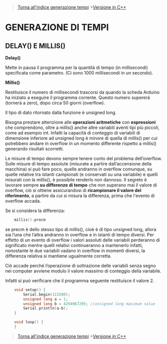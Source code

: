 >[Torna all'indice generazione tempi](indexgenerazionetempi.md)     >[Versione in C++](timefunc.md)

# **GENERAZIONE DI TEMPI**

## **DELAY() E MILLIS()**

**Delay()**

Mette in pausa il programma per la quantità di tempo (in millisecondi) specificata come parametro. (Ci sono 1000 millisecondi in un secondo).

**Millis()**

Restituisce il numero di millisecondi trascorsi da quando la scheda Arduino ha iniziato a eseguire il programma corrente. Questo numero supererà (tornerà a zero), dopo circa 50 giorni (overflow).

Il tipo di dato ritornato dalla funzione è unsigned long.

Bisogna prestare attenzione alle **operazioni aritmetiche** con **espressioni** che comprendono, oltre a millis() anche altre variabili aventi tipi più piccoli, come ad esempio int. Infatti la capacità di conteggio di variabili di dimensione inferiore ad unsigned long è minore di quella di millis() per cui potrebbero andare in overflow in un momento differente rispetto a millis() generando risultati scorretti.

Le misure di tempo devono sempre tenere conto del problema dell’overflow.  Sulle misure di tempo assolute (misurate a partire dall’accensione della macchina) si può fare poco, quelle andranno in overflow comunque, su quelle relative tra istanti campionati (e conservati su una variabile) e quelli misurati con la millis(), è possibile renderlo non dannoso. Il segreto è lavorare sempre **su differenze di tempo** che non superano mai il valore di overflow, ciò si ottiene assicurandosi di **ricampionare il valore del riferimento**, a partire da cui si misura la differenza, prima che l'evento di overflow accada. 

Se si considera la differenza:
```C++
	millis()-precm
```
se precm è dello stesso tipo di millis(), cioè è di tipo unsigned long, allora sia l’una che l’altra andranno in overflow e in istanti di tempo diversi. Per effetto di un evento di overflow i valori assoluti delle variabili perderanno di significato mentre quelli relativi continueranno a mantenerlo infatti, nonostante le due variabili vadano in overflow in momenti diversi, la differenza relativa si mantiene ugualmente corretta. 

Ciò accade perché l’operazione di sottrazione delle variabili senza segno nei computer avviene modulo il valore massimo di conteggio della variabile.

Infatti si può verificare che il programma seguente restituisce il valore 2.
```C++
	void setup() {
		Serial.begin(115200);
		unsigned long a = 1;
		unsigned long b = 4294967295; //unsigned long maximum value
		Serial.println(a-b);
	}

	void loop() {
	}
```
>[Torna all'indice generazione tempi](indexgenerazionetempi.md)     >[Versione in C++](timefunc.md)
